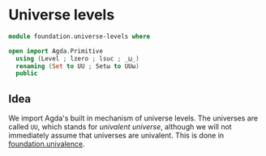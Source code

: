 # Universe levels

```agda
module foundation.universe-levels where

open import Agda.Primitive
  using (Level ; lzero ; lsuc ; _⊔_)
  renaming (Set to UU ; Setω to UUω)
  public
```

## Idea

We import Agda's built in mechanism of universe levels. The universes are called
`UU`, which stands for _univalent universe_, although we will not immediately
assume that universes are univalent. This is done in
[foundation.univalence](foundation.univalence.md).
